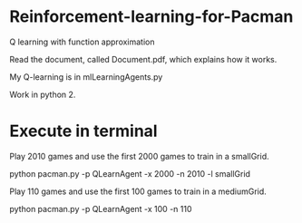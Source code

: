 # Reinforcement-learning-for-Pacman
Q learning with function approximation

Read the document, called Document.pdf, which explains how it works.

My Q-learning is in mlLearningAgents.py

Work in python 2.

# Execute in terminal
Play 2010 games and use the first 2000 games to train in a smallGrid.

  python pacman.py -p QLearnAgent -x 2000 -n 2010 -l smallGrid

Play 110 games and use the first 100 games to train in a mediumGrid.

  python pacman.py -p QLearnAgent -x 100 -n 110
